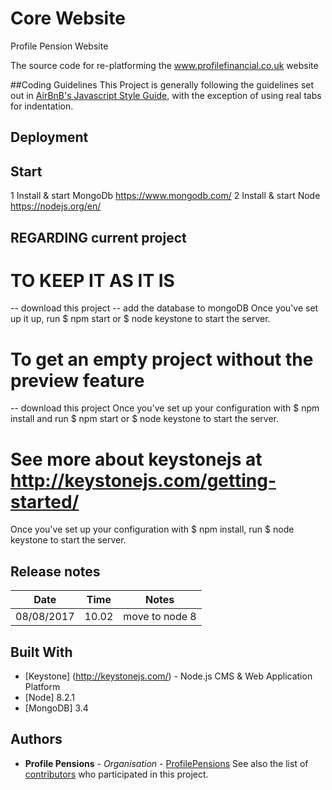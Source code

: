# Core Website
Profile Pension Website 

The source code for re-platforming the www.profilefinancial.co.uk website

##Coding Guidelines
This Project is generally following the guidelines set out in [AirBnB's Javascript Style Guide](https://github.com/airbnb/javascript), with the exception of using real tabs for indentation.

## Deployment


## Start
1 Install & start MongoDb https://www.mongodb.com/ 
2 Install & start Node https://nodejs.org/en/

## REGARDING current project 
# TO KEEP IT AS IT IS 
 -- download this project
 -- add the database to mongoDB 
   Once you've set up it up, run $ npm start or  $ node keystone to start the server.
   
# To get an empty project without the preview feature  
  -- download this project
  Once you've set up your configuration with $ npm install and run $ npm start or  $ node keystone to start the server.
 
# See more about keystonejs at http://keystonejs.com/getting-started/ 


Once you've set up your configuration with $ npm install, run  $ node keystone to start the server. 


## Release notes

Date          | Time          | Notes
------------- | ------------- | ------------- 
08/08/2017    | 10.02         | move to node 8


## Built With

* [Keystone] (http://keystonejs.com/) - Node.js CMS & Web Application Platform
* [Node] 8.2.1
* [MongoDB] 3.4

## Authors

* **Profile Pensions** - *Organisation* - [ProfilePensions](https://github.com/ProfileFinancial)
See also the list of [contributors](https://github.com/ProfilePensions/core-website/graphs/contributors) who participated in this project.